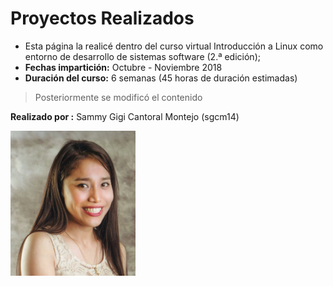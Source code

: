 # Proyectos Realizados

- Esta página la realicé dentro del curso virtual Introducción a Linux como entorno de desarrollo de sistemas software (2.ª edición);
- **Fechas impartición:** Octubre - Noviembre 2018
- **Duración del curso:** 6 semanas (45 horas de duración estimadas) 
> Posteriormente se modificó el contenido

**Realizado por :** Sammy Gigi Cantoral Montejo (sgcm14)

<img src ="https://raw.githubusercontent.com/sgcm14/sgcm14/main/sammy.jpg" width="200">
